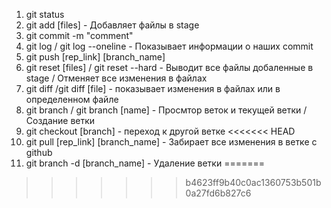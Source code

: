 1. git status
2. git add [files] - Добавляет файлы в stage
3. git commit -m "comment"
4. git log / git log --oneline - Показывает информации о наших commit
5. git push [rep_link] [branch_name]
6. git reset [files] / git reset --hard - Выводит все файлы добаленные в stage / Отменяет все изменения в файлах 
7. git diff /git diff [file] - показывает изменения в файлах или в определенном файле
8. git branch / git branch [name] - Просмтор веток и текущей ветки / Создание ветки
9. git checkout [branch] - переход к другой ветке
<<<<<<< HEAD
10. git pull [rep_link] [branch_name] - Забирает все изменения в ветке с github
11. git branch -d [branch_name] - Удаление ветки
=======
>>>>>>> b4623ff9b40c0ac1360753b501b0a27fd6b827c6
